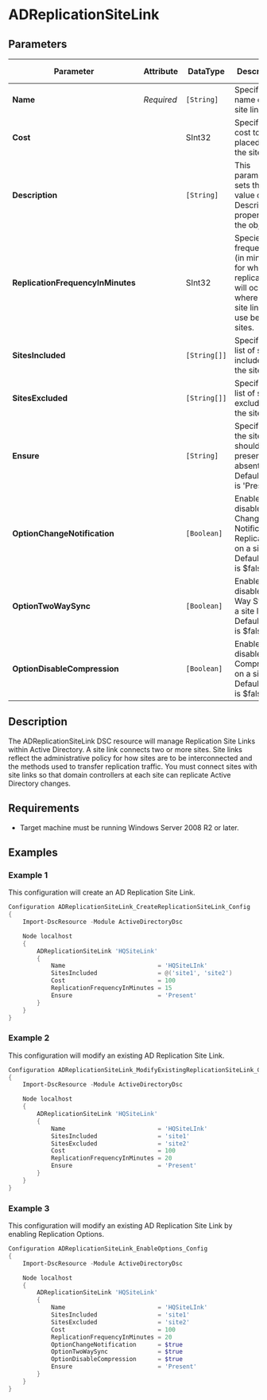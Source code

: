 ﻿# ADReplicationSiteLink

## Parameters

| Parameter                         | Attribute  | DataType     | Description                                                                                                       | Allowed Values  |
| --------------------------------- | ---------- | ------------ | ----------------------------------------------------------------------------------------------------------------- | --------------- |
| **Name**                          | *Required* | `[String]`   | Specifies the name of the site link.                                                                              |                 |
| **Cost**                          |            | SInt32       | Specifies the cost to be placed on the site link.                                                                 |                 |
| **Description**                   |            | `[String]`   | This parameter sets the value of the Description property for the object.                                         |                 |
| **ReplicationFrequencyInMinutes** |            | SInt32       | Species the frequency (in minutes) for which replication will occur where this site link is in use between sites. |                 |
| **SitesIncluded**                 |            | `[String[]]` | Specifies the list of sites included in the site link.                                                            |                 |
| **SitesExcluded**                 |            | `[String[]]` | Specifies the list of sites to exclude from the site link.                                                        |                 |
| **Ensure**                        |            | `[String]`   | Specifies if the site link should be present or absent. Default value is 'Present'.                               | Present, Absent |
| **OptionChangeNotification**      |            | `[Boolean]`  | Enables or disables Change Notification Replication on a site link. Default value is $false.                      |                 |
| **OptionTwoWaySync**              |            | `[Boolean]`  | Enables or disables Two Way Sync on a site link. Default value is $false.                                         |                 |
| **OptionDisableCompression**      |            | `[Boolean]`  | Enables or disables Compression on a site link. Default value is $false.                                          |                 |

## Description

The ADReplicationSiteLink DSC resource will manage Replication Site Links within Active Directory. A site link connects two or more sites. Site links reflect the administrative policy for how sites are to be interconnected and the methods used to transfer replication traffic. You must connect sites with site links so that domain controllers at each site can replicate Active Directory changes.

## Requirements

* Target machine must be running Windows Server 2008 R2 or later.

## Examples

### Example 1

This configuration will create an AD Replication Site Link.

```powershell
Configuration ADReplicationSiteLink_CreateReplicationSiteLink_Config
{
    Import-DscResource -Module ActiveDirectoryDsc

    Node localhost
    {
        ADReplicationSiteLink 'HQSiteLink'
        {
            Name                          = 'HQSiteLInk'
            SitesIncluded                 = @('site1', 'site2')
            Cost                          = 100
            ReplicationFrequencyInMinutes = 15
            Ensure                        = 'Present'
        }
    }
}
```

### Example 2

This configuration will modify an existing AD Replication Site Link.

```powershell
Configuration ADReplicationSiteLink_ModifyExistingReplicationSiteLink_Config
{
    Import-DscResource -Module ActiveDirectoryDsc

    Node localhost
    {
        ADReplicationSiteLink 'HQSiteLink'
        {
            Name                          = 'HQSiteLInk'
            SitesIncluded                 = 'site1'
            SitesExcluded                 = 'site2'
            Cost                          = 100
            ReplicationFrequencyInMinutes = 20
            Ensure                        = 'Present'
        }
    }
}
```

### Example 3

This configuration will modify an existing AD Replication Site Link by enabling Replication Options.

```powershell
Configuration ADReplicationSiteLink_EnableOptions_Config
{
    Import-DscResource -Module ActiveDirectoryDsc

    Node localhost
    {
        ADReplicationSiteLink 'HQSiteLink'
        {
            Name                          = 'HQSiteLInk'
            SitesIncluded                 = 'site1'
            SitesExcluded                 = 'site2'
            Cost                          = 100
            ReplicationFrequencyInMinutes = 20
            OptionChangeNotification      = $true
            OptionTwoWaySync              = $true
            OptionDisableCompression      = $true
            Ensure                        = 'Present'
        }
    }
}
```

